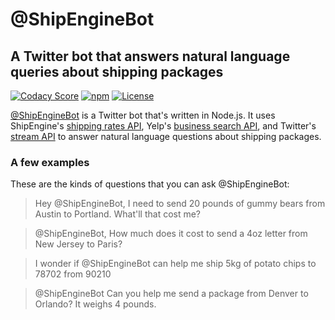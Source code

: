 @ShipEngineBot
============================
## A Twitter bot that answers natural language queries about shipping packages

[![Codacy Score](https://api.codacy.com/project/badge/Grade/82170a210b154184b8044f52f926c047)](https://www.codacy.com/public/jamesmessinger/ship-engine-bot)
[![npm](https://img.shields.io/npm/v/ship-engine-bot.svg)](https://www.npmjs.com/package/ship-engine-bot)
[![License](https://img.shields.io/npm/l/ship-engine-bot.svg)](LICENSE)

[@ShipEngineBot](https://twitter.com/ShipEngineBot/with_replies) is a Twitter bot that's written in Node.js.  It uses ShipEngine's [shipping rates API](https://docs.shipengine.com/docs/get-shipping-rates), Yelp's [business search API](https://www.yelp.com/developers/documentation/v3/business_search), and Twitter's [stream API](https://developer.twitter.com/en/docs/tutorials/consuming-streaming-data) to answer natural language questions about shipping packages.

### A few examples
These are the kinds of questions that you can ask @ShipEngineBot:

> Hey @ShipEngineBot, I need to send 20 pounds of gummy bears from Austin to Portland. What'll that cost me?

> @ShipEngineBot, How much does it cost to send a 4oz letter from New Jersey to Paris?

> I wonder if @ShipEngineBot can help me ship 5kg of potato chips to 78702 from 90210

> @ShipEngineBot Can you help me send a package from Denver to Orlando? It weighs 4 pounds.
